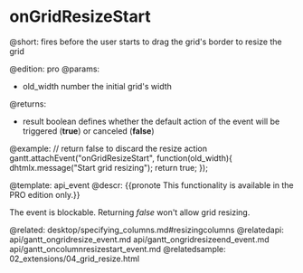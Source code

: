 onGridResizeStart
=============

@short: fires before the user starts to drag the grid's border to resize the grid
	
@edition: pro
@params:
- old_width		number	the initial grid's width

@returns:  
- result     boolean       defines whether the default action of the event will be triggered (<b>true</b>) or canceled (<b>false</b>) 

@example:
// return false to discard the resize action
gantt.attachEvent("onGridResizeStart", function(old_width){
	dhtmlx.message("Start grid resizing");
	return true;
});

@template:	api_event
@descr:
{{pronote This functionality is available in the PRO edition only.}}

The event is blockable. Returning *false* won't allow grid resizing.

@related:
	desktop/specifying_columns.md#resizingcolumns
@relatedapi:
	api/gantt_ongridresize_event.md
    api/gantt_ongridresizeend_event.md
    api/gantt_oncolumnresizestart_event.md
@relatedsample:
	02_extensions/04_grid_resize.html
